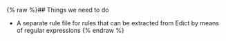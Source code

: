 {% raw %}## Things we need to do

- A separate rule file for rules that can be extracted from Edict by
means of regular expressions
<update date omitted for speed>{% endraw %}